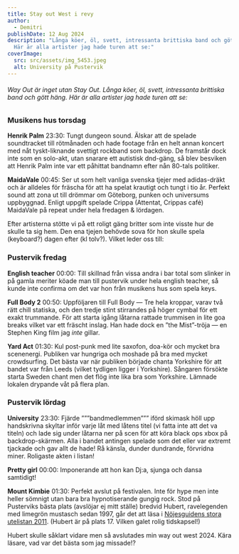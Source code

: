 ```yaml
---
title: Stay out West i revy
author:
  - Demitri
publishDate: 12 Aug 2024
description: "Långa köer, öl, svett, intressanta brittiska band och gött häng.
  Här är alla artister jag hade turen att se:"
coverImage:
  src: src/assets/img_5453.jpeg
  alt: University på Pustervik
---
```

###### Way Out är inget utan Stay Out. Långa köer, öl, svett, intressanta brittiska band och gött häng. Här är alla artister jag hade turen att se:

### Musikens hus torsdag
**Henrik Palm** 23:30: Tungt dungeon sound. Älskar att de spelade soundtracket till rötmånaden och hade footage från en helt annan koncert med nåt tyskt-liknande svettigt rockband som backdrop. De framstår dock inte som en solo-akt, utan snarare ett autistisk dnd-gäng, så blev besviken att Henrik Palm inte var ett påhittat bandnamn efter nån 80-tals politiker.

**MaidaVale** 00:45: Ser ut som helt vanliga svenska tjejer med adidas-dräkt och är alldeles för fräscha för att ha spelat krautigt och tungt i tio år. Perfekt sound att zona ut till drömmar om Göteborg, punken och universums uppbyggnad. Enligt uppgift spelade Crippa (Attentat, Crippas café) MaidaVale på repeat under hela fredagen & lördagen.

Efter artisterna stötte vi på ett roligt gäng britter som inte visste hur de skulle ta sig hem. Den ena tjejen behövde sova för hon skulle spela (keyboard?) dagen efter (kl tolv?). Vilket leder oss till:

### Pustervik fredag
**English teacher** 00:00: Till skillnad från vissa andra i bar total som slinker in på gamla meriter köade man till pustervik under hela english teacher, så kunde inte confirma om det var hon från musikens hus som spela keys.

**Full Body 2** 00:50: Uppföljaren till Full Body — Tre hela kroppar, varav två rätt chill statiska, och den tredje stint stirrandes på höger cymbal för ett exakt trummande. För att starta igång låtarna rattade trummisen in lite goa breaks vilket var ett fräscht inslag. Han hade dock en ”the Mist”-tröja — en Stephen King film jag *inte* gillar.

**Yard Act** 01:30: Kul post-punk med lite saxofon, doa-kör och mycket bra scenenergi. Publiken var hungriga och moshade på bra med mycket crowdsurfing. Det bästa var när publiken började chanta Yorkshire för att bandet var från Leeds (vilket tydligen ligger i Yorkshire). Sångaren försökte starta Sweden chant men det flög inte lika bra som Yorkshire. Lämnade lokalen drypande våt på flera plan.

### Pustervik lördag
**University** 23:30: Fjärde ”””bandmedlemmen””” iförd skimask höll upp handskrivna skyltar inför varje låt med låtens titel (vi fatta inte att det va titeln) och lade sig under låtarna ner på scen för att köra black ops xbox på backdrop-skärmen. Alla i bandet antingen spelade som det eller var extremt tjackade och gav allt de hade! Rå känsla, dunder dundrande, förvridna miner. Roligaste akten i listan!

**Pretty girl** 00:00: Imponerande att hon kan Dj:a, sjunga och dansa samtidigt! 

**Mount Kimbie** 01:30: Perfekt avslut på festivalen. Inte för hype men inte heller sömnigt utan bara bra hypnotiserande gungig rock. Stod på Pusterviks bästa plats (avslöjar ej mitt ställe) bredvid Hubert, ravelegenden med limegrön mustasch sedan 1997, går det att läsa i [Nöjesguidens stora utelistan 2011](https://ng.se/artiklar/stora-utelistan-goteborg). (Hubert är på plats 17. Vilken galet rolig tidskapsel!) 

Hubert skulle såklart vidare men så avslutades min way out west 2024. Kära läsare, vad var det bästa som jag missade!?
